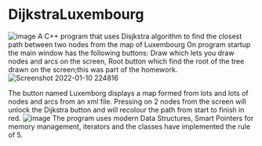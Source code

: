 # DijkstraLuxembourg
![image](https://user-images.githubusercontent.com/70197124/148923005-0d2461b6-3820-4428-a7d2-0127d3b808b4.png)
A C++ program that uses Disjkstra algorithm to find the closest path between two nodes from the map of Luxembourg
On program startup the main window has the following buttons: Draw which lets you draw nodes and arcs on the screen, Root button which find the root of the tree drawn on the screen;this
was part of the homework.
![Screenshot 2022-01-10 224816](https://user-images.githubusercontent.com/70197124/148922657-a5f968a8-b71c-418d-88f3-e8735e8abcc8.png)

The button named Luxemborg displays a map formed from lots and lots of nodes and arcs from an xml file. Pressing on 2 nodes from the screen will unlock the Dijkstra button and 
will recolour the path from start to finish in red.
![image](https://user-images.githubusercontent.com/70197124/148923123-b2a3a4ac-cf3c-4175-acc4-05faad1cee91.png)
The program uses modern Data Structures, Smart Pointers for memory management, iterators and the classes have implemented the rule of 5.
